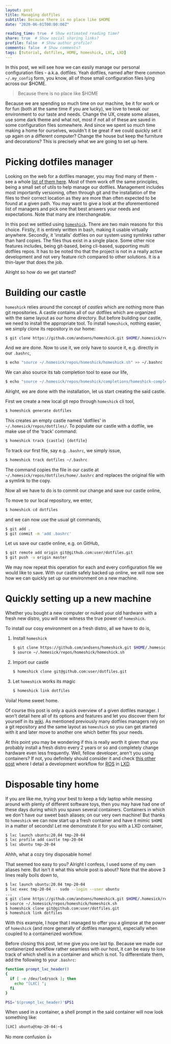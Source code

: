 ```yaml
---
layout: post
title: Managing dotfiles
subtitle: Because there is no place like $HOME
date: "2020-06-01T00:00:00Z"

reading_time: true  # Show estimated reading time?
share: true  # Show social sharing links?
profile: false  # Show author profile?
comments: false  # Show comments?
tags: [tutorial, dotfiles, HOME, homeshick, LXC, LXD]
---
```


In this post, we will see how we can easily manage our personal
configuration files - a.k.a. dotfiles.
Yeah dotfiles, named after there common `~/.my_config` form, you know,
all of those small configuration files lying across our $HOME.

> Because there is no place like $HOME

Because we are spending so much time on our machine, be it for work or for fun
(both at the same time if you are lucky),
we love to tweak our environment to our taste and needs.
Change the UX, create some aliases, use some dark theme and what not,
most if not all of these are saved in some configuration files somewhere.
And since we spent so much time making a home for ourselves,
wouldn't it be great if we could quickly set it up again on a different computer?
Change the house but keep the furniture and decorations?
This is precisely what we are going to set up here.

# Picking dotfiles manager

Looking on the web for a dotfiles manager, you may find many of them -
see a whole [list of them here][dotfiles-list]. Most of them work off
the same principles, being a small set of utils to help manage our dotfiles.
Management includes most importantly versioning, often through git and
the installation of the files to their correct location as they are more than
often expected to be found at a given path.
You may want to give a look at the aforementioned list of managers
and pick one that best answers your needs and expectations.
Note that many are interchangeable.

In this post we settled using [`homeshick`][homeshick].
There are two main reasons for this choice.
Firstly, it is entirely written in bash, making it usable virtually anywhere.
Secondly, it 'installs' dotfiles on our system using symlinks rather than
hard copies. The files thus exist in a single place.
Some other nice features includes, being git-based, being cli-based,
supporting multi dotfiles repos.
It has to be noted tho that the project is not in a really active
development and not very feature rich compared to other solutions.
It is a thin-layer that does the job.

Alright so how do we get started?

# Building our castle

`homeshick` relies around the concept of *castles* which are nothing
more than git repositories.
A castle contains all of our dotfiles which are organized with the same
layout as our home directory.
But before building our castle, we need to install the appropriate tool.
To install `homeshick`, nothing easier, we simply clone its repository
in our home:
```bash
$ git clone https://github.com/andsens/homeshick.git $HOME/.homesick/repos/homeshick
```
And we are done. Now to use it, we only have to source it,
e.g. directly in our `.bashrc`,
```bash
$ echo "source ~/.homesick/repos/homeshick/homeshick.sh" >> ~/.bashrc
```
We can also source its tab completion tool to ease our life,
```bash
$ echo "source ~/.homesick/repos/homeshick/completions/homeshick-completion.bash" >> ~/.bashrc
```

Alright, we are done with the installation,
let us start creating the said castle.

First we create a new local git repo through `homeshick` cli tool,
```bash
$ homeshick generate dotfiles
```
This creates an empty castle named 'dotfiles' in
`~/.homesick/repos/dotfiles/`.
To populate our castle with a dotfile, we make use of the 'track' command:
```bash
$ homeshick track {castle} {dotfile}
```
To track our first file, say e.g. `.bashrc`, we simply issue,
```bash
$ homeshick track dotfiles ~/.bashrc
```
The command copies the file in our castle at
`~/.homesick/repos/dotfiles/home/.bashrc` and replaces the original file
with a symlink to the copy.

Now all we have to do is to commit our change and save our castle online,

To move to our local repository, we enter,
```bash
$ homeshick cd dotfiles
```
and we can now use the usual git commands,
```bash
$ git add .
$ git commit -m 'add .bashrc'
```
Let us save our castle online, e.g. on GitHub,
```bash
$ git remote add origin git@github.com:user/dotfiles.git
$ git push -u origin master
```

We may now repeat this operation for each and every configuration file
we would like to save.
With our castle safely backed up online, we will now see
how we can quickly set up our environment on a new machine.

# Quickly setting up a new machine

Whether you bought a new computer or nuked your old hardware with a
fresh new distro, you will now witness the true power of `homeshick`.

To install our cosy environment on a fresh distro,
all we have to do is,

1. Install `homeshick`  
    ```bash
    $ git clone https://github.com/andsens/homeshick.git $HOME/.homesick/repos/homeshick
    $ source ~/.homesick/repos/homeshick/homeshick.sh
    ```
2. Import our castle
    ```bash
    $ homeshick clone git@github.com:user/dotfiles.git
    ```
3. Let `homeshick` works its magic
    ```bash
    $ homeshick link dotfiles
    ```
Voila! Home sweet home.

Of course this post is only a quick overview of a given dotfiles manager.
I won't detail here all of its options and features
and let you discover them for yourself in its [wiki][homeshick-wiki].
As mentioned previously many dotfiles managers rely on a git repository and the
same layout as `homeshick` so you can get started with it and later move to
another one which better fits your needs.

At this point you may be wondering if this is really worth it given that you probably
install a fresh distro every 2 years or so and completely change hardware even less
frequently.
Well, fellow developer, aren't you using containers?
If not, you definitely should consider it and check [this other post][LXD-post]
where I detail a development workflow for [ROS][ROS] in [LXD][LXC].

# Disposable tiny home

If you are like me, trying your best to keep a tidy laptop while
messing around with plenty of different software toys,
then you may have had one of these days during which you spawn several containers.
Containers in which we don't have our sweet bash aliases;
on our very own machine!
But thanks to `homeshick` we can now start up a fresh
container and have it mimic `$HOME` in a matter of seconds!
Let me demonstrate it for you with a LXD container,

```bash
$ lxc launch ubuntu:20.04 tmp-20-04
$ lxc profile add castle tmp-20-04
$ lxc ubuntu tmp-20-04
```
Ahhh, what a cozy tiny disposable home!

That seemed too easy to you? Alright I confess, I used some of my own aliases here.
But isn't it what this whole post is about?
Note that the above 3 lines really boils down to,
```bash
$ lxc launch ubuntu:20.04 tmp-20-04
$ lxc exec tmp-20-04 -- sudo --login --user ubuntu
...
$ git clone https://github.com/andsens/homeshick.git $HOME/.homesick/repos/homeshick
$ source ~/.homesick/repos/homeshick/homeshick.sh
$ homeshick clone git@github.com:user/dotfiles.git
$ homeshick link dotfiles
```

With this example,
I hope that I managed to offer you a glimpse at the power of `homeshick`
(and more generally of dotfiles managers),
especially when coupled to a containerized workflow.

Before closing this post, let me give you one last tip.
Because we made our containerized workflow rather seamless with our
host, it can be easy to lose track of which shell is in a container and which
is not. To differentiate them, add the following to your `.bashrc`:
```bash
function prompt_lxc_header()
{
  if [ -e /dev/lxd/sock ]; then
    echo "[LXC] ";
  fi
}

PS1='$(prompt_lxc_header)'$PS1
```
When used in a container,
a shell prompt in the said container will now look something like:
```bash
[LXC] ubuntu@tmp-20-04:~$
```
No more confusion :+1:

[//]: # (URLs)

[dotfiles-list]: https://dotfiles.github.io/utilities/
[homeshick]: https://github.com/andsens/homeshick
[homesick]: https://github.com/technicalpickles/homesick
[homeshick-wiki]: https://github.com/andsens/homeshick/wiki

[LXD-post]: /post/2020/lxc
[ROS]: https://www.ros.org/
[LXC]: https://linuxcontainers.org/
